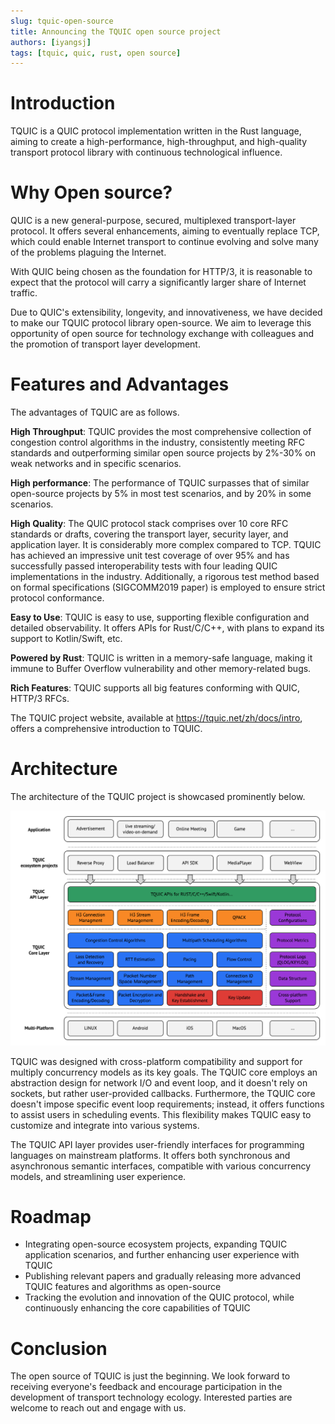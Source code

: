 ```yaml
---
slug: tquic-open-source
title: Announcing the TQUIC open source project
authors: [iyangsj]
tags: [tquic, quic, rust, open source]
---
```



# Introduction

TQUIC is a QUIC protocol implementation written in the Rust language, aiming to create a high-performance, high-throughput, and high-quality transport protocol library with continuous technological influence.

<!--truncate-->

# Why Open source?

QUIC is a new general-purpose, secured, multiplexed transport-layer protocol. It offers several enhancements, aiming to eventually replace TCP, which could enable Internet transport to continue evolving and solve many of the problems plaguing the Internet. 

With QUIC being chosen as the foundation for HTTP/3, it is reasonable to expect that the protocol will carry a significantly larger share of Internet traffic.

Due to QUIC's extensibility, longevity, and innovativeness, we have decided to make our TQUIC protocol library open-source. We aim to leverage this opportunity of  open source for technology exchange with colleagues and the promotion of transport layer development.


# Features and Advantages

The advantages of TQUIC are as follows.	

**High Throughput**: TQUIC provides the most comprehensive collection of congestion control algorithms in the industry, consistently meeting RFC standards and outperforming similar open source projects by 2%-30% on weak networks and in specific scenarios.

**High performance**: The performance of TQUIC surpasses that of similar open-source projects by 5% in most test scenarios, and by 20% in some scenarios.

**High Quality**: The QUIC protocol stack comprises over 10 core RFC standards or drafts, covering the transport layer, security layer, and application layer. It is considerably more complex compared to TCP. TQUIC has achieved an impressive unit test coverage of over 95% and has successfully passed interoperability tests with four leading QUIC implementations in the industry. Additionally, a rigorous test method based on formal specifications (SIGCOMM2019 paper) is employed to ensure strict protocol conformance.

**Easy to Use**: TQUIC is easy to use, supporting flexible configuration and detailed observability. It offers APIs for Rust/C/C++, with plans to expand its support to Kotlin/Swift, etc.

**Powered by Rust**: TQUIC is written in a memory-safe language, making it immune to Buffer Overflow vulnerability and other memory-related bugs.

**Rich Features**: TQUIC supports all big features conforming with QUIC, HTTP/3 RFCs.

The TQUIC project website, available at https://tquic.net/zh/docs/intro, offers a comprehensive introduction to TQUIC.


# Architecture

The architecture of the TQUIC project is showcased prominently below.

![TQUIC Architecture](./tquic-arch.png)

TQUIC was designed with cross-platform compatibility and support for multiply concurrency models as its key goals. The TQUIC core employs an abstraction design for network I/O and event loop, and it doesn't rely on sockets, but rather user-provided callbacks. Furthermore, the TQUIC core doesn't impose specific event loop requirements; instead, it offers functions to assist users in scheduling events. This flexibility makes TQUIC easy to customize and integrate into various systems.

The TQUIC API layer provides user-friendly interfaces for programming languages on mainstream platforms. It offers both synchronous and asynchronous semantic interfaces, compatible with various concurrency models, and streamlining user experience.


# Roadmap

* Integrating open-source ecosystem projects, expanding TQUIC application scenarios, and further enhancing user experience with TQUIC
* Publishing relevant papers and gradually releasing more advanced TQUIC features and algorithms as open-source
* Tracking the evolution and innovation of the QUIC protocol, while continuously enhancing the core capabilities of TQUIC


# Conclusion

The open source of TQUIC is just the beginning. We look forward to receiving everyone's feedback and encourage participation in the development of transport technology ecology. Interested parties are welcome to reach out and engage with us.


